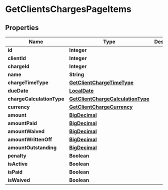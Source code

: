 

# GetClientsChargesPageItems

## Properties

Name | Type | Description | Notes
------------ | ------------- | ------------- | -------------
**id** | **Integer** |  |  [optional]
**clientId** | **Integer** |  |  [optional]
**chargeId** | **Integer** |  |  [optional]
**name** | **String** |  |  [optional]
**chargeTimeType** | [**GetClientChargeTimeType**](GetClientChargeTimeType.md) |  |  [optional]
**dueDate** | [**LocalDate**](LocalDate.md) |  |  [optional]
**chargeCalculationType** | [**GetClientChargeCalculationType**](GetClientChargeCalculationType.md) |  |  [optional]
**currency** | [**GetClientChargeCurrency**](GetClientChargeCurrency.md) |  |  [optional]
**amount** | [**BigDecimal**](BigDecimal.md) |  |  [optional]
**amountPaid** | [**BigDecimal**](BigDecimal.md) |  |  [optional]
**amountWaived** | [**BigDecimal**](BigDecimal.md) |  |  [optional]
**amountWrittenOff** | [**BigDecimal**](BigDecimal.md) |  |  [optional]
**amountOutstanding** | [**BigDecimal**](BigDecimal.md) |  |  [optional]
**penalty** | **Boolean** |  |  [optional]
**isActive** | **Boolean** |  |  [optional]
**isPaid** | **Boolean** |  |  [optional]
**isWaived** | **Boolean** |  |  [optional]



